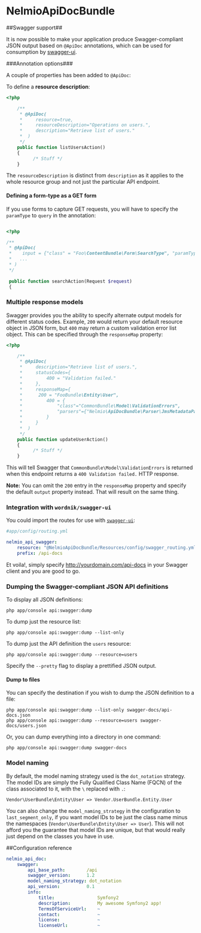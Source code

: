 NelmioApiDocBundle
===================

##Swagger support##

It is now possible to make your application produce Swagger-compliant JSON output based on `@ApiDoc` annotations, which can be used for consumption by [swagger-ui](https://github.com/wordnik/swagger-ui).

###Annotation options###

A couple of properties has been added to `@ApiDoc`:

To define a __resource description__:

```php
<?php

	/**
     * @ApiDoc(
     *     resource=true,
     *     resourceDescription="Operations on users.",
     *     description="Retrieve list of users."
     *  )
     */
	public function listUsersAction()
    {
          /* Stuff */
    }

```

The `resourceDescription` is distinct from `description` as it applies to the whole resource group and not just the particular API endpoint.

#### Defining a form-type as a GET form

If you use forms to capture GET requests, you will have to specify the `paramType` to `query` in the annotation:

```php

<?php

/**
 * @ApiDoc(
 *    input = {"class" = "Foo\ContentBundle\Form\SearchType", "paramType" = "query"},
 *   ...
 * )
 */
 
 public function searchAction(Request $request)
 {
```

### Multiple response models

Swagger provides you the ability to specify alternate output models for different status codes. Example, `200` would return your default resource object in JSON form, but `400` may return a custom validation error list object. This can be specified through the `responseMap` property:

```php
<?php

	/**
     * @ApiDoc(
     *     description="Retrieve list of users.",
     *     statusCodes={
     *         400 = "Validation failed."
     *     },
     *     responseMap={
     *     	200 = "FooBundle\Entity\User",
     *         400 = {
     *             "class"="CommonBundle\Model\ValidationErrors",
     *             "parsers"={"Nelmio\ApiDocBundle\Parser\JmsMetadataParser"}
     *         }
     *     }
     *  )
     */
	public function updateUserAction()
    {
          /* Stuff */
    }

```

This will tell Swagger that `CommonBundle\Model\ValidationErrors` is returned when this endpoint returns a `400 Validation failed.` HTTP response.

__Note:__ You can omit the `200` entry in the `responseMap` property and specify the default `output` property instead. That will result on the same thing.

### Integration with `wordnik/swagger-ui`

You could import the routes for use with [`swagger-ui`](https://github.com/wordnik/swagger-ui):

```yml
#app/config/routing.yml

nelmio_api_swagger:
    resource: "@NelmioApiDocBundle/Resources/config/swagger_routing.yml"
    prefix: /api-docs
```

Et voila!, simply specify http://yourdomain.com/api-docs in your Swagger client and you are good to go.

### Dumping the Swagger-compliant JSON API definitions

To display all JSON definitions:

```
php app/console api:swagger:dump
```

To dump just the resource list:

```
php app/console api:swagger:dump --list-only
```

To dump just the API definition the `users` resource:

```
php app/console api:swagger:dump --resource=users
```

Specify the `--pretty` flag to display a prettified JSON output.

#### Dump to files

You can specify the destination if you wish to dump the JSON definition to a file:

```
php app/console api:swagger:dump --list-only swagger-docs/api-docs.json
php app/console api:swagger:dump --resource=users swagger-docs/users.json
```

Or, you can dump everything into a directory in one command:

```
php app/console api:swagger:dump swagger-docs
```

### Model naming

By default, the model naming strategy used is the `dot_notation` strategy. The model IDs are simply the Fully Qualified Class Name (FQCN) of the class associated to it, with the `\` replaced with `.`:

`Vendor\UserBundle\Entity\User => Vendor.UserBundle.Entity.User`

You can also change the `model_naming_strategy` in the configuration to `last_segment_only`, if you want model IDs to be just the class name minus the namespaces (`Vendor\UserBundle\Entity\User => User`). This will not afford you the guarantee that model IDs are unique, but that would really just depend on the classes you have in use.

##Configuration reference

```yml
nelmio_api_doc:
	swagger:
        api_base_path:        /api
        swagger_version:      1.2
        model_naming_strategy: dot_notation
        api_version:          0.1
        info:
            title:                Symfony2
            description:          My awesome Symfony2 app!
            TermsOfServiceUrl:    ~
            contact:              ~
            license:              ~
            licenseUrl:           ~
```
